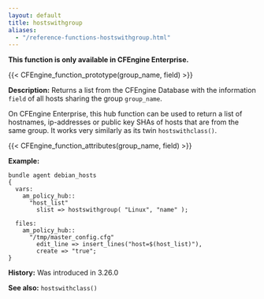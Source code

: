 ```yaml
---
layout: default
title: hostswithgroup
aliases:
  - "/reference-functions-hostswithgroup.html"
---
```


**This function is only available in CFEngine Enterprise.**

{{< CFEngine_function_prototype(group_name, field) >}}

**Description:** Returns a list from the CFEngine Database with the information `field` of all hosts sharing the group `group_name`.

On CFEngine Enterprise, this hub function can be used to return a list of hostnames, ip-addresses or public key SHAs of hosts that are from the same group. It works very similarly as its twin `hostswithclass()`.

{{< CFEngine_function_attributes(group_name, field) >}}

**Example:**

```cf3
bundle agent debian_hosts
{
  vars:
    am_policy_hub::
      "host_list"
        slist => hostswithgroup( "Linux", "name" );

  files:
    am_policy_hub::
      "/tmp/master_config.cfg"
        edit_line => insert_lines("host=$(host_list)"),
        create => "true";
}
```

**History:** Was introduced in 3.26.0

**See also:** `hostswithclass()`

